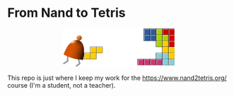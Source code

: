 <p align="center">
  <h1>From Nand to Tetris</h1>
<p>

<p align="center" width="100%">
  <img width="50%" alt="The Nand2tetris logo" src="nand2tetris.webp" />
</p>

This repo is just where I keep my work for the https://www.nand2tetris.org/ 
course (I'm a student, not a teacher).
